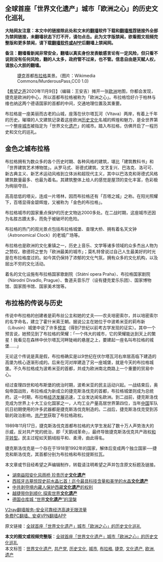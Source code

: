  <h2>全球首座「世界文化遗产」城市「欧洲之心」的历史文化巡礼</h2> <p class="notice"><b>大陆网友注意：本文中的链接除此处和文末的<a href="https://github.com/bannedbook/fanqiang" >翻墙</a>软件下载和<a href="https://github.com/killgcd/justmysocks/blob/master/README.md">翻墙推荐</a>链接外全部为禁网链接，未翻墙状态下打不开，请勿点击。此为文字版禁闻，欲看图文视频完整版和更多禁闻，请下载<a href="https://github.com/bannedbook/fanqiang">翻墙软件或APP</a>后翻墙上禁闻网。</p><p>备注：翻墙看新闻非常安全，翻墙以真实身份发表敏感言论有一定风险，但只看不说则没有任何风险，翻的人太多，政府管不过来，也不管。信息自由是天赋人权，请放心大胆的翻墙。</b></p>  <div class="entry"> <figure><figcaption><a href="https://www.bannedbook.org/bnews/tag/%e6%8d%b7%e5%85%8b/" class="st_tag internal_tag" rel="tag" title="标签 捷克 下的日志">捷克</a>首都<a href="https://www.bannedbook.org/bnews/tag/%e5%b8%83%e6%8b%89%e6%a0%bc/" class="st_tag internal_tag" rel="tag" title="标签 布拉格 下的日志">布拉格</a>美景。（图片：Wikimedia Commons/MurderousPass,CC0 1.0)</figcaption></figure> <p>【<span class='wp_keywordlink_affiliate'><a href="https://www.soundofhope.org" title="希望之声" target="_blank">希望之声</a></span>2020年11月9日】（编辑：王安吉）摊开一张<a href="https://www.bannedbook.org/bnews/tag/%e6%ac%a7%e6%b4%b2/" class="st_tag internal_tag" rel="tag" title="标签 欧洲 下的日志">欧洲</a>地图，你都会发现，捷克是欧洲的中心，所以首都布拉格被称为「欧洲之心」。布拉格恰好介于柏林与维也纳这两个德语国家的首都的中间，交通地理位置及其重要。</p> <p></p> <p>布拉格是一座美丽而古老的山城，座落在伏尔塔瓦河（Vltava）两岸，有着上千年的历史。璀璨的人文建筑记录着这座欧洲<a href="https://www.bannedbook.org/bnews/tag/%E5%8E%86%E5%8F%B2%E6%96%87%E5%8C%96/" class="st_tag internal_tag" rel="tag" title="标签 历史文化 下的日志">历史文化</a>名城的辉煌和魅力，是全世界第一个整座<a href="https://www.bannedbook.org/bnews/tag/%E5%9F%8E%E5%B8%82/" class="st_tag internal_tag" rel="tag" title="标签 城市 下的日志">城市</a>被指定为「世界文化<a href="https://www.bannedbook.org/bnews/tag/%E9%81%97%E4%BA%A7/" class="st_tag internal_tag" rel="tag" title="标签 遗产 下的日志">遗产</a>」的城市。踏入布拉格，仿佛开启了一程历史和文化的巡礼。</p> <h2>金色之城布拉格</h2> <p></p> <p>布拉格拥有为数众多的各个历史时期、各种风格的建筑，堪比「建筑教科书」和「世界建筑艺术博物馆」。从罗马式、哥德式建筑、文艺复兴、巴洛克、洛可可、新古典主义、新艺术运动风格到立体派和超现代主义，其中以巴洛克和哥德式风格建筑数量最多、也最为着名。其建筑整体上给人的感觉是屋顶的变化丰富，色彩极为绚丽夺目。</p>  <p></p> <p>高高低低的塔尖，连成一片塔林，因而布拉格还有「百塔之城」之称。在阳光照耀下，百塔显得金碧辉煌，又被称为「金色的布拉格」。</p> <p>布拉格城市的国家重点保护的历史文物达2000多处。在二战时期，这座城市还因为名胜古蹟太多，而免于被破坏的危险。</p> <p></p> <p>布拉格的热门的观光景点包括布拉格城堡、查理大桥、拥有着名天文钟（Astronomical Clock）的老城广场等。</p>  <p></p> <p>布拉格也是欧洲的文化重镇之一，历史上音乐、文学等诸多领域的众多杰出人物为之赞叹。歌德将之誉为「欧洲最美的城市」；莫札特曾说过自己人生最美好的时光是在布拉格度过的。如今其仍保持了浓郁的文化气氛，拥有众多的文化机构，以及层出不穷的文化活动。</p> <p>着名的文化设施有布拉格国家歌剧院（Státní opera Praha）、布拉格国家剧院（Národní Divadlo, Prague）、鲁道夫音乐厅（设有捷克爱乐乐团）、国家博物馆、国家图书馆、国家美术馆等。</p> <h2>布拉格的传说与历史</h2> <p>传说中布拉格的创建者是莉布丝公主和她的丈夫——农夫培密索尔，并以培密索尔的名字命名，建立了霍什米索王朝。据说公主在她位于中波希米亚的莉布新（Libusin）城堡中说了许多<span class='wp_keywordlink'><a href="https://www.bannedbook.org/forum5/" title="预言玄学禁书下载" rel="nofollow">预言</a></span>（得到7世纪以前考古学发现的证实）。其中一个预言说，她预见到了布拉格的荣耀：「一个伟大的城市，它的荣耀能达到天上的繁星！我看见在森林中伏尔塔瓦河畔陡峭的悬崖之上，要建起一座名叫布拉格的城堡&#8230;&#8230;」</p> <p>无论这个传说是真是假，布拉格确实是以9世纪在伏尔塔瓦河右岸居高临下建造的高堡为核心逐渐形成的。后来在河对岸建造了另一座城堡，就是今天的布拉格城堡。不久布拉格成为波希米亚的首都，并成为欧洲南北商路上一个重要的贸易中心。</p>  <p></p> <p>经过查理四世和哈布斯堡的统治时期，波希米亚的民主运动兴起。一战结束后，奥匈帝国战败，布拉格成为新成立的捷克斯洛伐克的首都，布拉格城堡则成为总统府。这一时期，布拉格<span class='wp_keywordlink'><a href="https://www.bannedbook.org/forum2/topic869.html" title="宪政、法治和经济发展——走向市场经济的制度保障" target="_blank">经济发展</a></span>迅速，工业发达闻名欧洲。到二战前，捷克斯洛伐克成为世界上十大工业化国家之一，人均工业产量高居世界第四位，当年<span class='wp_keywordlink_affiliate'><a href="https://www.bannedbook.org/" title="中国" target="_blank">中国</a></span>军队抗日初期使用的许多武器都是捷克斯洛伐克制造的。二战后，捷克斯洛伐克受到苏联的政治影响，<a href="https://www.bannedbook.org/bnews/tag/%e5%85%b1%e4%ba%a7%e5%85%9a/" class="st_tag internal_tag" rel="tag" title="标签 共产党 下的日志">共产党</a>获取了布拉格政权。</p> <p>1989年11月17日，捷克斯洛伐克首都布拉格的大学生发起了数十万人声势浩大的示威，反对共产党的统治，即「天鹅绒革命」，最终导致捷克斯洛伐克共产政权<span class='wp_keywordlink'><a href="https://www.bannedbook.org/forum2/topic234.html" title="中国的和平转型之路(和平解体共产党)" target="_blank">和平转型</a></span>。民主过程如天鹅绒般平和、柔滑，由此得名。</p> <p>捷克斯洛伐克是一个存在于1918至1992年的国家，解体后变成两个独立国家──捷克和斯洛伐克，其首都分别为布拉格和布拉提斯拉瓦。</p> <p>本文章或节目经希望之声编辑制作，转载请注明希望之声并包含原文标题及链接。</p>  <ul class='op-related-articles' title='相关阅读'> <li><a href='https://www.bannedbook.org/bnews/funmedia/20201027/1420966.html' target='_blank'>湖南益阳安化风雨桥 珍贵历史<b>文化遗产</b></a></li> <li><a href='https://www.bannedbook.org/bnews/comments/20200830/1387896.html' target='_blank'>西班牙古墓惊现史前水晶匕首！迄今最具科技含量和美学的水晶<b>文化遗产</b></a></li> <li><a href='https://www.bannedbook.org/bnews/renquan/xizang/20200814/1380198.html' target='_blank'>中共剥夺境内藏人保护西藏<b>文化遗产</b>的权利</a></li> <li><a href='https://www.bannedbook.org/bnews/taiwannews/20200811/1378323.html' target='_blank'>越捷带你到顺化 探索世界<b>文化遗产</b></a></li> <li><a href='https://www.bannedbook.org/bnews/funmedia/20200602/1338341.html' target='_blank'>德国仓库城 “世界<b>文化遗产</b>”的涅槃</a></li> </ul> <p class="texttj"> <a href="https://www.bannedbook.org/forum23/topic22702.html" target="_blank">V2ray翻墙服务-安全可靠经济高速无限流量</a><br/> <a href="https://github.com/bannedbook/fanqiang/wiki/%E7%A6%81%E9%97%BB%E7%BD%91%E5%AE%89%E5%8D%93%E7%BF%BB%E5%A2%99%E6%96%B0%E9%97%BBAPP" target="_blank">免费PC翻墙、安卓VPN翻墙APP</a></p><p>原文链接：<a class="src_link"  href="https://www.soundofhope.org/post/441004" target="_blank">全球首座「世界文化遗产」城市「欧洲之心」的历史文化巡礼</a></p><a name='sharetosocial'></a>       <div><b>本文的图文或视频完整版</b>：<a href='https://www.bannedbook.org/bnews/comments/20201110/1428800.html'>全球首座「世界文化遗产」城市「欧洲之心」的历史文化巡礼</a></div>  </div><!--END ENTRY--> <div class="postfooter"> <div>本文标签：<a href="https://www.bannedbook.org/bnews/tag/%E4%B8%96%E7%95%8C%E6%96%87%E5%8C%96%E9%81%97%E4%BA%A7/" rel="tag">世界文化遗产</a>, <a href="https://www.bannedbook.org/bnews/tag/%e5%85%b1%e4%ba%a7%e5%85%9a/" rel="tag">共产党</a>, <a href="https://www.bannedbook.org/bnews/tag/%E5%8E%86%E5%8F%B2%E6%96%87%E5%8C%96/" rel="tag">历史文化</a>, <a href="https://www.bannedbook.org/bnews/tag/%E5%9F%8E%E5%B8%82/" rel="tag">城市</a>, <a href="https://www.bannedbook.org/bnews/tag/%e5%b8%83%e6%8b%89%e6%a0%bc/" rel="tag">布拉格</a>, <a href="https://www.bannedbook.org/bnews/tag/%e6%8d%b7%e5%85%8b/" rel="tag">捷克</a>, <a href="https://www.bannedbook.org/bnews/tag/%E6%96%87%E5%8C%96%E9%81%97%E4%BA%A7/" rel="tag">文化遗产</a>, <a href="https://www.bannedbook.org/bnews/tag/%e6%ac%a7%e6%b4%b2/" rel="tag">欧洲</a>, <a href="https://www.bannedbook.org/bnews/tag/%E9%81%97%E4%BA%A7/" rel="tag">遗产</a></div>  </div><!--END POSTFOOTER--> 